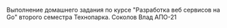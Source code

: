Выполнение домашнего задания по курсе "Разработка веб сервисов на Go" второго семестра Технопарка.
Соколов Влад АПО-21